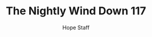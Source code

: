---
image: /assets/img/nwd/117_nwd_james_4_10_nlt.png
title: The Nightly Wind Down 117
categories:
  - The Nightly Wind Down
author: Hope Staff
notes: The Nightly Wind Down 117
embed: >-
  EMBED_GOES_HERE
transcript: >-
  SOME LINES OF TEXT START HERE
---